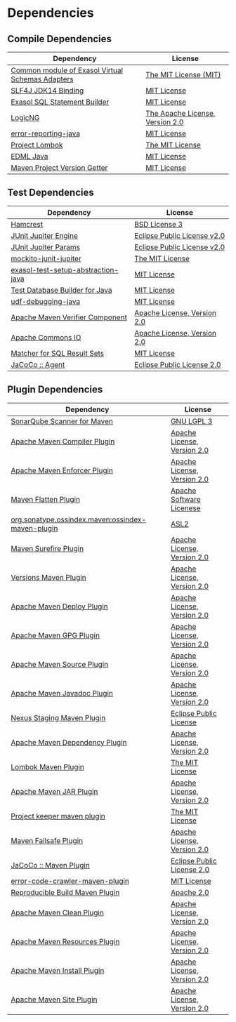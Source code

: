 <!-- @formatter:off -->
# Dependencies

## Compile Dependencies

| Dependency                                            | License                              |
| ----------------------------------------------------- | ------------------------------------ |
| [Common module of Exasol Virtual Schemas Adapters][0] | [The MIT License (MIT)][1]           |
| [SLF4J JDK14 Binding][2]                              | [MIT License][3]                     |
| [Exasol SQL Statement Builder][4]                     | [MIT License][5]                     |
| [LogicNG][6]                                          | [The Apache License, Version 2.0][7] |
| [error-reporting-java][8]                             | [MIT License][9]                     |
| [Project Lombok][10]                                  | [The MIT License][11]                |
| [EDML Java][12]                                       | [MIT License][13]                    |
| [Maven Project Version Getter][14]                    | [MIT License][15]                    |

## Test Dependencies

| Dependency                               | License                           |
| ---------------------------------------- | --------------------------------- |
| [Hamcrest][16]                           | [BSD License 3][17]               |
| [JUnit Jupiter Engine][18]               | [Eclipse Public License v2.0][19] |
| [JUnit Jupiter Params][18]               | [Eclipse Public License v2.0][19] |
| [mockito-junit-jupiter][20]              | [The MIT License][21]             |
| [exasol-test-setup-abstraction-java][22] | [MIT License][23]                 |
| [Test Database Builder for Java][24]     | [MIT License][25]                 |
| [udf-debugging-java][26]                 | [MIT License][27]                 |
| [Apache Maven Verifier Component][28]    | [Apache License, Version 2.0][29] |
| [Apache Commons IO][30]                  | [Apache License, Version 2.0][29] |
| [Matcher for SQL Result Sets][31]        | [MIT License][32]                 |
| [JaCoCo :: Agent][33]                    | [Eclipse Public License 2.0][34]  |

## Plugin Dependencies

| Dependency                                              | License                           |
| ------------------------------------------------------- | --------------------------------- |
| [SonarQube Scanner for Maven][35]                       | [GNU LGPL 3][36]                  |
| [Apache Maven Compiler Plugin][37]                      | [Apache License, Version 2.0][29] |
| [Apache Maven Enforcer Plugin][38]                      | [Apache License, Version 2.0][29] |
| [Maven Flatten Plugin][39]                              | [Apache Software Licenese][29]    |
| [org.sonatype.ossindex.maven:ossindex-maven-plugin][40] | [ASL2][7]                         |
| [Maven Surefire Plugin][41]                             | [Apache License, Version 2.0][29] |
| [Versions Maven Plugin][42]                             | [Apache License, Version 2.0][29] |
| [Apache Maven Deploy Plugin][43]                        | [Apache License, Version 2.0][29] |
| [Apache Maven GPG Plugin][44]                           | [Apache License, Version 2.0][29] |
| [Apache Maven Source Plugin][45]                        | [Apache License, Version 2.0][29] |
| [Apache Maven Javadoc Plugin][46]                       | [Apache License, Version 2.0][29] |
| [Nexus Staging Maven Plugin][47]                        | [Eclipse Public License][48]      |
| [Apache Maven Dependency Plugin][49]                    | [Apache License, Version 2.0][29] |
| [Lombok Maven Plugin][50]                               | [The MIT License][51]             |
| [Apache Maven JAR Plugin][52]                           | [Apache License, Version 2.0][29] |
| [Project keeper maven plugin][53]                       | [The MIT License][54]             |
| [Maven Failsafe Plugin][55]                             | [Apache License, Version 2.0][29] |
| [JaCoCo :: Maven Plugin][56]                            | [Eclipse Public License 2.0][34]  |
| [error-code-crawler-maven-plugin][57]                   | [MIT License][58]                 |
| [Reproducible Build Maven Plugin][59]                   | [Apache 2.0][7]                   |
| [Apache Maven Clean Plugin][60]                         | [Apache License, Version 2.0][29] |
| [Apache Maven Resources Plugin][61]                     | [Apache License, Version 2.0][29] |
| [Apache Maven Install Plugin][62]                       | [Apache License, Version 2.0][29] |
| [Apache Maven Site Plugin][63]                          | [Apache License, Version 2.0][29] |

[0]: https://github.com/exasol/virtual-schema-common-java/
[1]: https://github.com/exasol/virtual-schema-common-java/blob/main/LICENSE
[2]: http://www.slf4j.org
[3]: http://www.opensource.org/licenses/mit-license.php
[4]: https://github.com/exasol/sql-statement-builder/
[5]: https://github.com/exasol/sql-statement-builder/blob/main/LICENSE
[6]: http://www.logicng.org
[7]: http://www.apache.org/licenses/LICENSE-2.0.txt
[8]: https://github.com/exasol/error-reporting-java/
[9]: https://github.com/exasol/error-reporting-java/blob/main/LICENSE
[10]: https://projectlombok.org
[11]: https://projectlombok.org/LICENSE
[12]: https://github.com/exasol/edml-java/
[13]: https://github.com/exasol/edml-java/blob/main/LICENSE
[14]: https://github.com/exasol/maven-project-version-getter/
[15]: https://github.com/exasol/maven-project-version-getter/blob/main/LICENSE
[16]: http://hamcrest.org/JavaHamcrest/
[17]: http://opensource.org/licenses/BSD-3-Clause
[18]: https://junit.org/junit5/
[19]: https://www.eclipse.org/legal/epl-v20.html
[20]: https://github.com/mockito/mockito
[21]: https://github.com/mockito/mockito/blob/main/LICENSE
[22]: https://github.com/exasol/exasol-test-setup-abstraction-java/
[23]: https://github.com/exasol/exasol-test-setup-abstraction-java/blob/main/LICENSE
[24]: https://github.com/exasol/test-db-builder-java/
[25]: https://github.com/exasol/test-db-builder-java/blob/main/LICENSE
[26]: https://github.com/exasol/udf-debugging-java/
[27]: https://github.com/exasol/udf-debugging-java/blob/main/LICENSE
[28]: https://maven.apache.org/shared/maven-verifier/
[29]: https://www.apache.org/licenses/LICENSE-2.0.txt
[30]: https://commons.apache.org/proper/commons-io/
[31]: https://github.com/exasol/hamcrest-resultset-matcher/
[32]: https://github.com/exasol/hamcrest-resultset-matcher/blob/main/LICENSE
[33]: https://www.eclemma.org/jacoco/index.html
[34]: https://www.eclipse.org/legal/epl-2.0/
[35]: http://sonarsource.github.io/sonar-scanner-maven/
[36]: https://www.gnu.org/licenses/lgpl-3.0.txt
[37]: https://maven.apache.org/plugins/maven-compiler-plugin/
[38]: https://maven.apache.org/enforcer/maven-enforcer-plugin/
[39]: https://www.mojohaus.org/flatten-maven-plugin/
[40]: https://sonatype.github.io/ossindex-maven/maven-plugin/
[41]: https://maven.apache.org/surefire/maven-surefire-plugin/
[42]: https://www.mojohaus.org/versions/versions-maven-plugin/
[43]: https://maven.apache.org/plugins/maven-deploy-plugin/
[44]: https://maven.apache.org/plugins/maven-gpg-plugin/
[45]: https://maven.apache.org/plugins/maven-source-plugin/
[46]: https://maven.apache.org/plugins/maven-javadoc-plugin/
[47]: http://www.sonatype.com/public-parent/nexus-maven-plugins/nexus-staging/nexus-staging-maven-plugin/
[48]: http://www.eclipse.org/legal/epl-v10.html
[49]: https://maven.apache.org/plugins/maven-dependency-plugin/
[50]: http://anthonywhitford.com/lombok.maven/lombok-maven-plugin/
[51]: https://opensource.org/licenses/MIT
[52]: https://maven.apache.org/plugins/maven-jar-plugin/
[53]: https://github.com/exasol/project-keeper/
[54]: https://github.com/exasol/project-keeper/blob/main/LICENSE
[55]: https://maven.apache.org/surefire/maven-failsafe-plugin/
[56]: https://www.jacoco.org/jacoco/trunk/doc/maven.html
[57]: https://github.com/exasol/error-code-crawler-maven-plugin/
[58]: https://github.com/exasol/error-code-crawler-maven-plugin/blob/main/LICENSE
[59]: http://zlika.github.io/reproducible-build-maven-plugin
[60]: https://maven.apache.org/plugins/maven-clean-plugin/
[61]: https://maven.apache.org/plugins/maven-resources-plugin/
[62]: https://maven.apache.org/plugins/maven-install-plugin/
[63]: https://maven.apache.org/plugins/maven-site-plugin/
